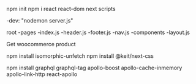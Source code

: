 npm init
npm i react react-dom next
scripts
<!-- -dev: "next" -->
-dev: "nodemon server.js"

root
-pages
 -index.js
 -header.js
 -footer.js
 -nav.js
-components
 -layout.js

 Get woocommerce product

 npm install isomorphic-unfetch
 npm install @keit/next-css

 npm install graphql graphql-tag apollo-boost apollo-cache-inmemory apollo-link-http react-apollo